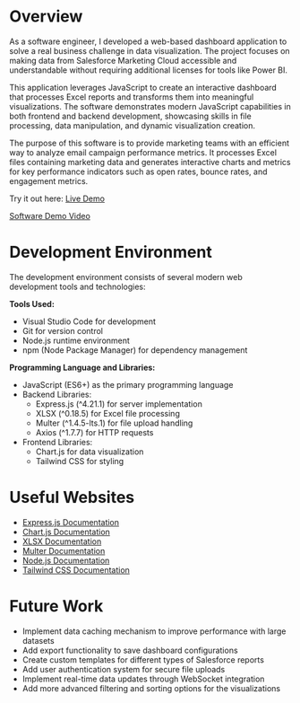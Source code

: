 # Overview

As a software engineer, I developed a web-based dashboard application to solve a real business challenge in data visualization. The project focuses on making data from Salesforce Marketing Cloud accessible and understandable without requiring additional licenses for tools like Power BI.

This application leverages JavaScript to create an interactive dashboard that processes Excel reports and transforms them into meaningful visualizations. The software demonstrates modern JavaScript capabilities in both frontend and backend development, showcasing skills in file processing, data manipulation, and dynamic visualization creation.

The purpose of this software is to provide marketing teams with an efficient way to analyze email campaign performance metrics. It processes Excel files containing marketing data and generates interactive charts and metrics for key performance indicators such as open rates, bounce rates, and engagement metrics.

Try it out here: [Live Demo](https://fromexcel-dashboard.onrender.com/)

[Software Demo Video](https://youtu.be/dV9bPVBVF0Q)

# Development Environment

The development environment consists of several modern web development tools and technologies:

**Tools Used:**
- Visual Studio Code for development
- Git for version control
- Node.js runtime environment
- npm (Node Package Manager) for dependency management

**Programming Language and Libraries:**
- JavaScript (ES6+) as the primary programming language
- Backend Libraries:
  - Express.js (^4.21.1) for server implementation
  - XLSX (^0.18.5) for Excel file processing
  - Multer (^1.4.5-lts.1) for file upload handling
  - Axios (^1.7.7) for HTTP requests
- Frontend Libraries:
  - Chart.js for data visualization
  - Tailwind CSS for styling

# Useful Websites

- [Express.js Documentation](https://expressjs.com/)
- [Chart.js Documentation](https://www.chartjs.org/docs/latest/)
- [XLSX Documentation](https://docs.sheetjs.com/)
- [Multer Documentation](https://github.com/expressjs/multer)
- [Node.js Documentation](https://nodejs.org/docs)
- [Tailwind CSS Documentation](https://tailwindcss.com/docs)

# Future Work

- Implement data caching mechanism to improve performance with large datasets
- Add export functionality to save dashboard configurations
- Create custom templates for different types of Salesforce reports
- Add user authentication system for secure file uploads
- Implement real-time data updates through WebSocket integration
- Add more advanced filtering and sorting options for the visualizations

